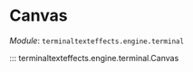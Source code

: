 # Canvas

*Module*: `terminaltexteffects.engine.terminal`

::: terminaltexteffects.engine.terminal.Canvas
